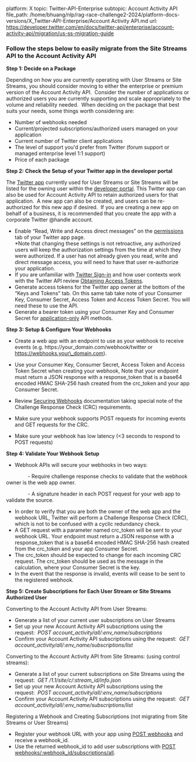 platform: X
topic: Twitter-API-Enterprise
subtopic: Account Activity API
file_path: /home/bhuang/nlp/rag-race-challenge2-2024/platform-docs-versions/X_Twitter-API-Enterprise/Account Activity API.md
url: https://developer.twitter.com/en/docs/twitter-api/enterprise/account-activity-api/migration/us-ss-migration-guide


### **Follow the steps below to easily migrate from the Site Streams API to the Account Activity API**

**Step 1: Decide on a Package**

Depending on how you are currently operating with User Streams or Site Streams, you should consider moving to either the enterprise or premium version of the Account Activity API.  Consider the number of applications or authorized users you are currently supporting and scale appropriately to the volume and reliability needed.  When deciding on the package that best suits your needs, some things worth considering are:

* Number of webhooks needed
* Current/projected subscriptions/authorized users managed on your application
* Current number of Twitter client applications
* The level of support you'd prefer from Twitter (forum support or managed enterprise level 1:1 support)
* Price of each package

**Step 2:** **Check the Setup of your Twitter app in the developer portal**

The [Twitter app](https://developer.twitter.com/content/developer-twitter/en/docs/basics/developer-portal/guides/apps) currently used for User Streams or Site Streams will be listed for the owning user within the [developer portal](https://developer.twitter.com/content/developer-twitter/en/docs/basics/developer-portal/overview). This Twitter app can also be used for Account Activity API to retain authorized users for that application.  A new app can also be created, and users can be re-authorized for this new app if desired.  If you are creating a new app on behalf of a business, it is recommended that you create the app with a corporate Twitter @handle account.

* Enable “Read, Write and Access direct messages” on the [permissions](https://developer.twitter.com/content/developer-twitter/en/docs/basics/authentication/overview/application-permission-model) tab of your Twitter app page.   
    \*Note that changing these settings is not retroactive, any authorized users will keep the authorization settings from the time at which they were authorized. If a user has not already given you read, write and direct message access, you will need to have that user re-authorize your application.
* If you are unfamiliar with [Twitter Sign-in](https://developer.twitter.com/content/developer-twitter/en/docs/authentication/guides/log-in-with-twitter) and how user contexts work with the Twitter API review [Obtaining Access Tokens](https://dev.twitter.com/webhooks/access-tokens).
* Generate access tokens for the Twitter app owner at the bottom of the “Keys and Tokens” tab. On this same tab take note of your Consumer Key, Consumer Secret, Access Token and Access Token Secret. You will need these to use the API.
* Generate a bearer token using your Consumer Key and Consumer Secret for [application-only](https://developer.twitter.com/content/developer-twitter/en/docs/basics/authentication/overview/application-only) API methods.

**Step 3: Setup & Configure Your Webhooks**

* Create a web app with an endpoint to use as your webhook to receive events (e.g. https://your\_domain.com/webhook/twitter or https://webhooks.your\_domain.com).
* Use your Consumer Key, Consumer Secret, Access Token and Access Token Secret when creating your webhook, Note that your endpoint must return a JSON response with a response\_token that is a base64 encoded HMAC SHA-256 hash created from the crc\_token and your app Consumer Secret.  
    
* Review [Securing Webhooks](https://developer.twitter.com/content/developer-twitter/en/docs/twitter-api/enterprise/account-activity-api/guides/securing-webhooks) documentation taking special note of the Challenge Response Check (CRC) requirements.
* Make sure your webhook supports POST requests for incoming events and GET requests for the CRC.
* Make sure your webhook has low latency (<3 seconds to respond to POST requests)

**Step 4: Validate Your Webhook Setup**

* Webhook APIs will secure your webhooks in two ways:

               - Require challenge response checks to validate that the webhook owner is the web app owner.

               - A signature header in each POST request for your web app to validate the source.

* In order to verify that you are both the owner of the web app and the webhook URL, Twitter will perform a Challenge Response Check (CRC), which is not to be confused with a cyclic redundancy check.
* A GET request with a parameter named crc\_token will be sent to your webhook URL. Your endpoint must return a JSON response with a response\_token that is a base64 encoded HMAC SHA-256 hash created from the crc\_token and your app Consumer Secret.
* The crc\_token should be expected to change for each incoming CRC request. The crc\_token should be used as the message in the calculation, where your Consumer Secret is the key.
* In the event that the response is invalid, events will cease to be sent to the registered webhook.

**Step 5: Create Subscriptions for Each User Stream or Site Streams Authorized User**

Converting to the Account Activity API from User Streams:

* Generate a list of your current user subscriptions on User Streams
* Set up your new Account Activity API subscriptions using the request:  _POST account\_activity/all/:env\_name/subscriptions_
* Confirm your Account Activity API subscriptions using the request:  _GET account\_activity/all/:env\_name/subscriptions/list_ 

Converting to the Account Activity API from Site Streams: (using control streams):

* Generate a list of your current subscriptions on Site Streams using the request:  _GET /1.1/site/c/:stream\_id/info.json_
* Set up your new Account Activity API subscriptions using the request:  _POST account\_activity/all/:env\_name/subscriptions_
* Confirm your Account Activity API subscriptions using the request:  _GET account\_activity/all/:env\_name/subscriptions/list_ 

Registering a Webhook and Creating Subscriptions (not migrating from Site Streams or User Streams)

* Register your webhook URL with your app using [POST webhooks](https://developer.twitter.com/content/developer-twitter/en/docs/twitter-api/enterprise/account-activity-api/api-reference/aaa-enterprise#post-account-activity-webhooks) and receive a webhook\_id.
* Use the returned webhook\_id to add user subscriptions with [POST webhooks/:webhook\_id/subscriptions/all](https://developer.twitter.com/content/developer-twitter/en/docs/twitter-api/enterprise/account-activity-api/api-reference/aaa-enterprise#post-account-activity-webhooks-webhook-id-subscriptions-all).